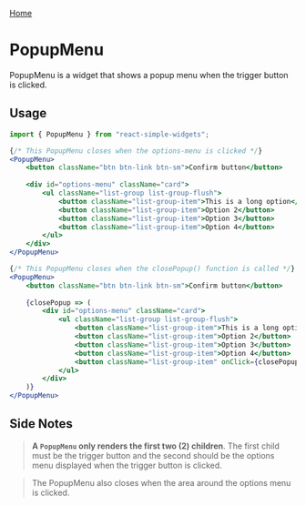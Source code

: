 [Home](../../../README.md)

# PopupMenu

PopupMenu is a widget that shows a popup menu when the trigger button is clicked.

## Usage

```jsx
import { PopupMenu } from "react-simple-widgets";

{/* This PopupMenu closes when the options-menu is clicked */}
<PopupMenu>
    <button className="btn btn-link btn-sm">Confirm button</button>
    
    <div id="options-menu" className="card">
        <ul className="list-group list-group-flush">
            <button className="list-group-item">This is a long option</button>
            <button className="list-group-item">Option 2</button>
            <button className="list-group-item">Option 3</button>
            <button className="list-group-item">Option 4</button>
        </ul>
    </div>
</PopupMenu>

{/* This PopupMenu closes when the closePopup() function is called */}
<PopupMenu>
    <button className="btn btn-link btn-sm">Confirm button</button>
    
    {closePopup => (
        <div id="options-menu" className="card">
            <ul className="list-group list-group-flush">
                <button className="list-group-item">This is a long option</button>
                <button className="list-group-item">Option 2</button>
                <button className="list-group-item">Option 3</button>
                <button className="list-group-item">Option 4</button>
                <button className="list-group-item" onClick={closePopup}>Close</button>
            </ul>
        </div>
    )}
</PopupMenu>
```

## Side Notes

> **A ```PopupMenu``` only renders the first two (2) children**. The first child must be the trigger button and the second should be the options menu displayed when the trigger button is clicked.

> The PopupMenu also closes when the area around the options menu is clicked.
